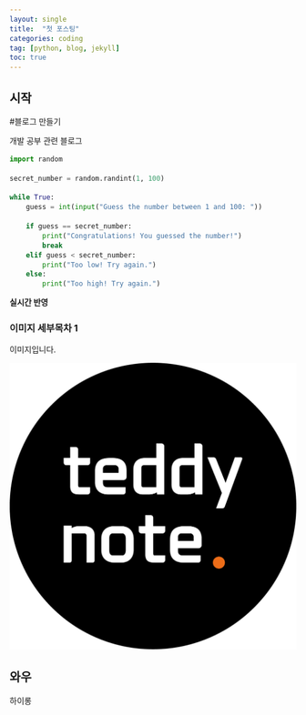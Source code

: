 ```yaml
---
layout: single
title:  "첫 포스팅"
categories: coding
tag: [python, blog, jekyll]
toc: true
---
```


## 시작



#블로그 만들기

개발 공부 관련 블로그


```python
import random

secret_number = random.randint(1, 100)

while True:
    guess = int(input("Guess the number between 1 and 100: "))
    
    if guess == secret_number:
        print("Congratulations! You guessed the number!")
        break
    elif guess < secret_number:
        print("Too low! Try again.")
    else:
        print("Too high! Try again.")
```

**실시간 반영**



### 이미지 세부목차 1

이미지입니다.



![teddynote](../images/2024-07-01-first/teddynote.png)

## 와우

하이롱
